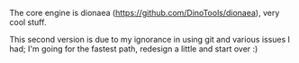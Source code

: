 

The core engine is dionaea (https://github.com/DinoTools/dionaea), very cool stuff.

This second version is due to my ignorance in using git and various issues I had; I'm going for the fastest path, redesign a little and start over :)

